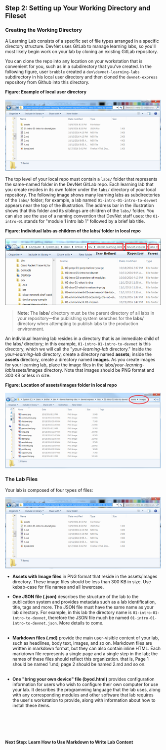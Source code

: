 ## Step 2: Setting up Your Working Directory and Fileset

### Creating the Working Directory
A Learning Lab consists of a specific set of file types arranged in a specific directory structure. DevNet uses GitLab to manage learning labs, so you'll most likely begin work on your lab by cloning an existing GitLab repository.

You can clone the repo into any location on your workstation that is convenient for you, such as in a subdirectory that you've created.  In the following figure, user `brubble` created a `dev\devnet-learning-labs` subdirectory in his local user directory and then cloned the `devnet-express` repository from Github into this directory.

<!-- these pics don't match the text very well. replace with better ones. -->
<b>Figure: Example of local user directory</b>
<br/><br/>
![](assets/images/working_directory.png)

The top level of your local repo must contain a `labs/` folder that represents the same-named folder in the DevNet GitLab repo. Each learning lab that you create resides in its own folder under the `labs/` directory of your local repository.  The following image shows many learning labs as subdirectories of the `labs/` folder; for example, a lab named `01-intro-01-intro-to-devnet` appears near the top of the illustration. The address bar in the illustration shows that this folder and its siblings are children of the `labs/` folder. You can also see the use of a naming convention that DevNet staff uses: the `01-intro-01` stands for "module 1 intro lab 1" followed by a brief lab title.

<b>Figure: Individual labs as children of the labs/ folder in  local repo</b>
<br/><br/>
![](assets/images/labs_dir.png)

> **Note:** The **labs/** directory must be the parent directory of all labs in your repository&mdash;the publishing system searches for the **labs/** directory when attempting to publish labs to the production environment.

An individual learning lab resides in a directory that is an immediate child of the labs/ directory; in this example,  `01-intro-01-intro-to-devnet` is this directory, which we will call the "_your-learning-lab_ directory." Inside the _your-learning-lab_ directory, create a directory named __assets__; inside the __assets__ directory, create a directory named __images__.  As you create images for your learning lab, place the image files in the labs/_your-learning-lab_/assets/images directory. Note that images should be PNG format and 300 KB or less in size.

<b>Figure: Location of assets/images folder in  local repo</b>
<br/><br/>
![](assets/images/stored_images.png)

### The Lab Files
Your lab is composed of four types of files:

![](assets/images/working_directory.png)

* **Assets with Image files** in PNG format that reside in the assets/images directory. These image files should be less than 300 KB in size. Use kebab-case for file names and all lowercase.


* **One JSON file (.json)** describes the structure of the lab to the publication system and provides metadata such as a lab identification, title, tags and more. The JSON file must have the same name as your lab directory.  For example, in this lab the directory name is `01-intro-01-intro-to-devnet`, therefore the JSON file much be named `01-intro-01-intro-to-devnet.json`. More details to come.<br/><br/>


* **Markdown files (.md)** provide the main user-visible content of your lab, such as headlines, body text, images, and so on. Markdown files are written in markdown format, but they can also contain inline HTML. Each markdown file represents a single page and a single step in the lab; the names of these files should reflect this organization. that is,  Page 1 should be named 1.md; page 2 should be named 2.md and so on.<br/><br/>


* **One "bring your own device" file (byod.html)** provides configuration information for users who wish to configure their own computer for use your lab. It describes the programming language that the lab uses, along with any corresponding modules and other software that lab requires the user's workstation to provide, along with information about how to install these items.<br/><br/>


<br/>
<br/>
<br/>

#### Next Step: Learn How to Use Markdown to Write Lab Content
